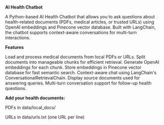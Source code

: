 **AI Health Chatbot**

A Python-based AI Health Chatbot that allows you to ask questions about health-related documents (PDFs, medical articles, or trusted URLs) using OpenAI embeddings and Pinecone vector database. Built with LangChain, the chatbot supports context-aware conversations for multi-turn interactions.

**Features**

Load and process medical documents from local PDFs or URLs.
Split documents into manageable chunks for efficient retrieval.
Generate OpenAI embeddings for each chunk.
Store embeddings in Pinecone vector database for fast semantic search.
Context-aware chat using LangChain's ConversationalRetrievalChain.
Display source documents used for answering queries.
Multi-turn conversation support for follow-up health questions.


**Add your health documents:**

 PDFs in data/local_docs/
 
 URLs in data/urls.txt (one URL per line)
